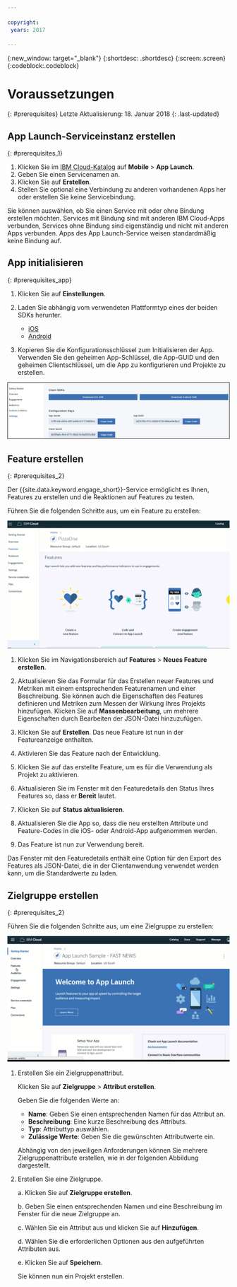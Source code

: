```yaml
---

copyright:
 years: 2017

---
```


{:new_window: target="_blank"}
{:shortdesc: .shortdesc}
{:screen:.screen}
{:codeblock:.codeblock}

# Voraussetzungen
{: #prerequisites}
Letzte Aktualisierung: 18. Januar 2018
{: .last-updated}


## App Launch-Serviceinstanz erstellen
{: #prerequisites_1}

1. Klicken Sie im [IBM Cloud-Katalog](https://console.ng.bluemix.net/catalog/) auf **Mobile** > **App Launch**.
2. Geben Sie einen Servicenamen an.
3. Klicken Sie auf **Erstellen**.
4. Stellen Sie optional eine Verbindung zu anderen vorhandenen Apps her oder erstellen Sie keine Servicebindung.


Sie können auswählen, ob Sie einen Service mit oder ohne Bindung erstellen möchten. Services mit Bindung sind mit anderen IBM Cloud-Apps verbunden, Services ohne Bindung sind eigenständig und nicht mit anderen Apps verbunden. Apps des App Launch-Service weisen standardmäßig keine Bindung auf.

## App initialisieren
{: #prerequisites_app}

1. Klicken Sie auf **Einstellungen**.
1. Laden Sie abhängig vom verwendeten Plattformtyp eines der beiden SDKs herunter.
	- [iOS](https://github.com/ibm-bluemix-mobile-services/bms-clientsdk-swift-applaunch)
	- [Android](https://github.com/ibm-bluemix-mobile-services/bms-clientsdk-android-applaunch)

2. Kopieren Sie die Konfigurationsschlüssel zum Initialisieren der App. Verwenden Sie den geheimen App-Schlüssel, die App-GUID und den geheimen Clientschlüssel, um die App zu konfigurieren und Projekte zu erstellen.

![SDK und Schlüssel](images/engagement_settings.gif)

## Feature erstellen
{: #prerequisites_2}

Der {{site.data.keyword.engage_short}}-Service ermöglicht es Ihnen, Features zu erstellen und die Reaktionen auf Features zu testen. 

Führen Sie die folgenden Schritte aus, um ein Feature zu erstellen:

![Featuredetails](images/feature_creation_animated.gif)

1. Klicken Sie im Navigationsbereich auf **Features** > **Neues Feature erstellen**. 

2. Aktualisieren Sie das Formular für das Erstellen neuer Features und Metriken mit einem entsprechenden Featurenamen und einer Beschreibung. Sie können auch die Eigenschaften des Features definieren und Metriken zum Messen der Wirkung Ihres Projekts hinzufügen. Klicken Sie auf **Massenbearbeitung**, um mehrere Eigenschaften durch Bearbeiten der JSON-Datei hinzuzufügen.

3. Klicken Sie auf **Erstellen**. Das neue Feature ist nun in der Featureanzeige enthalten. 

4. Aktivieren Sie das Feature nach der Entwicklung.

5. Klicken Sie auf das erstellte Feature, um es für die Verwendung als Projekt zu aktivieren.

6. Aktualisieren Sie im Fenster mit den Featuredetails den Status Ihres Features so, dass er **Bereit** lautet.

7. Klicken Sie auf **Status aktualisieren**.

8. Aktualisieren Sie die App so, dass die neu erstellten Attribute und Feature-Codes in die iOS- oder Android-App aufgenommen werden. 

9. Das Feature ist nun zur Verwendung bereit.

Das Fenster mit den Featuredetails enthält eine Option für den Export des Features als JSON-Datei, die in der Clientanwendung verwendet werden kann, um die Standardwerte zu laden.


## Zielgruppe erstellen
{: #prerequisites_2}

Führen Sie die folgenden Schritte aus, um eine Zielgruppe zu erstellen:

![Zielgruppe erstellen](images/create_audience_animated.gif)

1. Erstellen Sie ein Zielgruppenattribut. 

	Klicken Sie auf **Zielgruppe** > **Attribut erstellen**.

	Geben Sie die folgenden Werte an:

	- **Name**: Geben Sie einen entsprechenden Namen für das Attribut an.
	- **Beschreibung**: Eine kurze Beschreibung des Attributs.
	- **Typ**:	Attributtyp auswählen.
	- **Zulässige Werte**: Geben Sie die gewünschten Attributwerte ein.

    Abhängig von den jeweiligen Anforderungen können Sie mehrere Zielgruppenattribute erstellen, wie in der folgenden Abbildung dargestellt.
	
	
2. Erstellen Sie eine Zielgruppe.

	a. Klicken Sie auf **Zielgruppe erstellen**.

	b. Geben Sie einen entsprechenden Namen und eine Beschreibung im Fenster für die neue Zielgruppe an.

	c. Wählen Sie ein Attribut aus und klicken Sie auf **Hinzufügen**.

    d. Wählen Sie die erforderlichen Optionen aus den aufgeführten Attributen aus.

	e. Klicken Sie auf **Speichern**.
	
	Sie können nun ein Projekt erstellen.

<!-- You can now create an engagement using the [Feature Control](app_feature_toggle.html) option. -->

